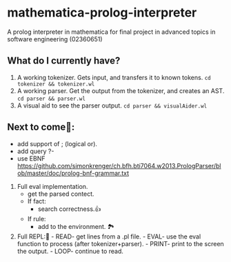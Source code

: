 # mathematica-prolog-interpreter
A prolog interpreter in mathematica for final project in advanced topics in software engineering (02360651)

## What do I currently have?
1) A working tokenizer. Gets input, and transfers it to known tokens. `cd tokenizer && tokenizer.wl`
2) A working parser. Get the output from the tokenizer, and creates an AST. `cd parser && parser.wl`
3) A visual aid to see the parser output. `cd parser && visualAider.wl`

## Next to come👀:
- add support of ; (logical or).
- add query ?-
- use EBNF https://github.com/simonkrenger/ch.bfh.bti7064.w2013.PrologParser/blob/master/doc/prolog-bnf-grammar.txt
1) Full eval implementation.
     - get the parsed contect.
     - If fact:
         - search correctness.👍
     - If rule:
          - add to the environment. 🏞️
2) Full REPL:🤩
       - READ- get lines from a .pl file.
       - EVAL- use the eval function to process (after tokenizer+parser).
       - PRINT- print to the screen the output.
       - LOOP- continue to read.
